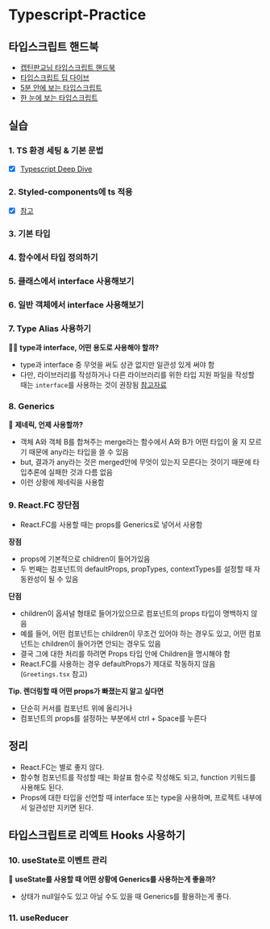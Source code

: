 # Typescript-Practice

## 타입스크립트 핸드북
- [캡틴판교님 타입스크립트 핸드북](https://joshua1988.github.io/ts/)
- [타입스크립트 딥 다이브](https://radlohead.gitbook.io/typescript-deep-dive/)
- [5분 안에 보는 타입스크립트](https://typescript-kr.github.io/)
- [한 눈에 보는 타입스크립트](https://heropy.blog/2020/01/27/typescript/)

## 실습 
### 1. TS 환경 세팅 & 기본 문법 
- [X] [Typescript Deep Dive](https://radlohead.gitbook.io/typescript-deep-dive/type-system/migrating)

### 2. Styled-components에 ts 적용
- [X] [참고](https://velog.io/@hwang-eunji/styled-component-typescript)

### 3. 기본 타입

### 4. 함수에서 타입 정의하기

### 5. 클래스에서 interface 사용해보기

### 6. 일반 객체에서 interface 사용해보기

### 7. Type Alias 사용하기
🤷‍♀️ **type과 interface, 어떤 용도로 사용해야 할까?**
- type과 interface 중 무엇을 써도 상관 없지만 일관성 있게 써야 함
- 다만, 라이브러리를 작성하거나 다른 라이브러리를 위한 타입 지원 파일을 작성할 때는 `interface`를 사용하는 것이 권장됨
[참고자료](https://medium.com/@martin_hotell/interface-vs-type-alias-in-typescript-2-7-2a8f1777af4c)

### 8. Generics
🤷‍ **제네릭, 언제 사용할까?**
- 객체 A와 객체 B를 합쳐주는 merge라는 함수에서 A와 B가 어떤 타입이 올 지 모르기 때문에 any라는 타입을 쓸 수 있음
- but, 결과가 any라는 것은 merged안에 무엇이 있는지 모른다는 것이기 때문에 타입추론에 실패한 것과 다름 없음
- 이런 상황에 제네릭을 사용함

### 9. React.FC 장단점
- React.FC를 사용할 때는 props를 Generics로 넣어서 사용함

**장점**
- props에 기본적으로 children이 들어가있음
- 두 번째는 컴포넌트의 defaultProps, propTypes, contextTypes를 설정할 때 자동완성이 될 수 있음

**단점**
- children이 옵셔널 형태로 들어가있으므로 컴포넌트의 props 타입이 명백하지 않음
- 예를 들어, 어떤 컴포넌트는 children이 무조건 있어야 하는 경우도 있고, 어떤 컴포넌트는 children이 들어가면 안되는 경우도 있음
- 결국 그에 대한 처리를 하려면 Props 타입 안에 Children을 명시해야 함
- React.FC를 사용하는 경우 defaultProps가 제대로 작동하지 않음 (`Greetings.tsx` 참고)

**Tip. 렌더링할 때 어떤 props가 빠졌는지 알고 싶다면**
- 단순히 커서를 컴포넌트 위에 올리거나
- 컴포넌트의 props를 설정하는 부분에서 ctrl + Space를 누른다

## 정리
- React.FC는 별로 좋지 않다.
- 함수형 컴포넌트를 작성할 때는 화살표 함수로 작성해도 되고, function 키워드를 사용해도 된다.
- Props에 대한 타입을 선언할 때 interface 또는 type을 사용하며, 프로젝트 내부에서 일관성만 지키면 된다.

## 타입스크립트로 리엑트 Hooks 사용하기
### 10. useState로 이벤트 관리
🤷‍ **useState를 사용할 때 어떤 상황에 Generics를 사용하는게 좋을까?**
- 상태가 null일수도 있고 아닐 수도 있을 때 Generics를 활용하는게 좋다.

### 11. useReducer
